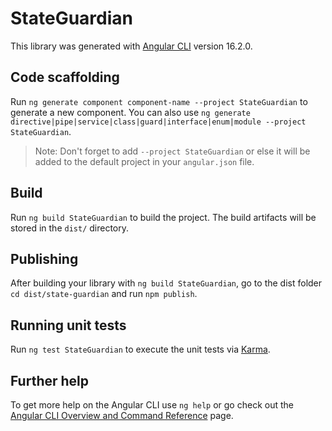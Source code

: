 # StateGuardian

This library was generated with [Angular CLI](https://github.com/angular/angular-cli) version 16.2.0.

## Code scaffolding

Run `ng generate component component-name --project StateGuardian` to generate a new component. You can also use `ng generate directive|pipe|service|class|guard|interface|enum|module --project StateGuardian`.
> Note: Don't forget to add `--project StateGuardian` or else it will be added to the default project in your `angular.json` file. 

## Build

Run `ng build StateGuardian` to build the project. The build artifacts will be stored in the `dist/` directory.

## Publishing

After building your library with `ng build StateGuardian`, go to the dist folder `cd dist/state-guardian` and run `npm publish`.

## Running unit tests

Run `ng test StateGuardian` to execute the unit tests via [Karma](https://karma-runner.github.io).

## Further help

To get more help on the Angular CLI use `ng help` or go check out the [Angular CLI Overview and Command Reference](https://angular.io/cli) page.
